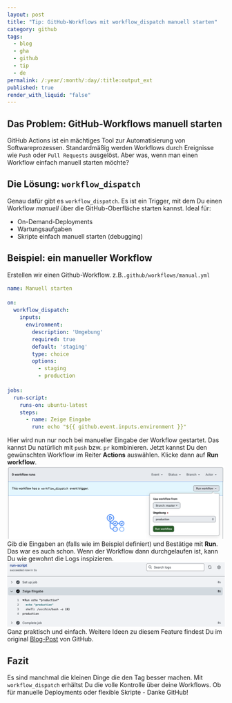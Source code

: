```yaml
---
layout: post
title: "Tip: GitHub-Workflows mit workflow_dispatch manuell starten"
category: github
tags:
  - blog
  - gha
  - github
  - tip
  - de
permalink: /:year/:month/:day/:title:output_ext
published: true
render_with_liquid: "false"
---
```


## Das Problem: GitHub-Workflows manuell starten
GitHub Actions ist ein mächtiges Tool zur Automatisierung von Softwareprozessen. Standardmäßig werden Workflows durch Ereignisse wie `Push` oder `Pull Requests` ausgelöst. Aber was, wenn man einen Workflow einfach manuell starten möchte?
## Die Lösung: `workflow_dispatch`
Genau dafür gibt es `workflow_dispatch`. Es ist ein Trigger, mit dem Du einen Workflow _manuell_ über die GitHub-Oberfläche starten kannst. Ideal für:
- On-Demand-Deployments
- Wartungsaufgaben
- Skripte einfach manuell starten (debugging)
## Beispiel:  ein manueller Workflow
Erstellen wir einen Github-Workflow.  z.B.`.github/workflows/manual.yml`

```yaml title="Ein Beispiel Workflow"
name: Manuell starten

on:
  workflow_dispatch:
    inputs:
      environment:
        description: 'Umgebung'
        required: true
        default: 'staging'
        type: choice
        options:
          - staging
          - production

jobs:
  run-script:
    runs-on: ubuntu-latest
    steps:
      - name: Zeige Eingabe
        run: echo "${{ github.event.inputs.environment }}"
```

Hier wird nun nur noch bei manueller Eingabe der Workflow gestartet. Das kannst Du natürlich mit `push` bzw. `pr` kombinieren. Jetzt kannst Du den gewünschten Workflow im Reiter **Actions** auswählen. Klicke dann auf **Run workflow**. 
![GitHub-Workflow-Dispatch](assets/images/gh-workflow-dispatch.png)
Gib die Eingaben an (falls wie im Beispiel definiert) und Bestätige mit **Run**. Das war es auch schon. Wenn der Workflow dann durchgelaufen ist, kann Du wie gewohnt die Logs inspizieren.
![GitHub-Workflow-Log](assets/images/gh-workflow-log.png)
Ganz praktisch und einfach. Weitere Ideen zu diesem Feature findest Du im original [Blog-Post](https://github.blog/changelog/2020-07-06-github-actions-manual-triggers-with-workflow_dispatch/) von GitHub.
## Fazit
Es sind manchmal die kleinen Dinge die den Tag besser machen. Mit `workflow_dispatch` erhältst Du die volle Kontrolle über deine Workflows. Ob für manuelle Deployments oder flexible Skripte - Danke GitHub!
